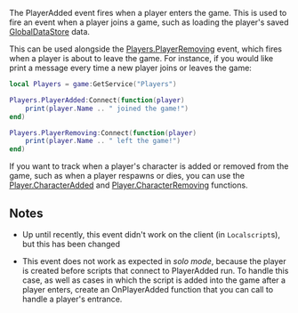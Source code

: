 The PlayerAdded event fires when a player enters the game. This is used to fire an event when a player joins a game, such as loading the player's saved [GlobalDataStore](https://developer.roblox.com/en-us/api-reference/class/GlobalDataStore) data.

This can be used alongside the [Players.PlayerRemoving](https://developer.roblox.com/en-us/api-reference/event/Players/PlayerRemoving) event, which fires when a player is about to leave the game. For instance, if you would like print a message every time a new player joins or leaves the game:

```Lua
local Players = game:GetService("Players")

Players.PlayerAdded:Connect(function(player)
	print(player.Name .. " joined the game!")
end)

Players.PlayerRemoving:Connect(function(player)
	print(player.Name .. " left the game!")
end)
``` 

If you want to track when a player's character is added or removed from the game, such as when a player respawns or dies, you can use the [Player.CharacterAdded](https://developer.roblox.com/en-us/api-reference/event/Player/CharacterAdded) and [Player.CharacterRemoving](https://developer.roblox.com/en-us/api-reference/event/Player/CharacterRemoving) functions.

Notes
-----

*   Up until recently, this event didn't work on the client (in `Localscript`s), but this has been changed
    
*   This event does not work as expected in _solo mode_, because the player is created before scripts that connect to PlayerAdded run. To handle this case, as well as cases in which the script is added into the game after a player enters, create an OnPlayerAdded function that you can call to handle a player's entrance.